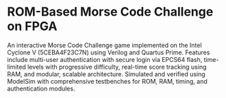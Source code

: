 # ROM-Based Morse Code Challenge on FPGA
An interactive Morse Code Challenge game implemented on the Intel Cyclone V (5CEBA4F23C7N) using Verilog and Quartus Prime. Features include multi-user authentication with secure login via EPCS64 flash, time-limited levels with progressive difficulty, real-time score tracking using RAM, and modular, scalable architecture. Simulated and verified using ModelSim with comprehensive testbenches for ROM, RAM, timing, and authentication modules.